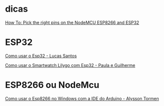 # dicas

[How To: Pick the right pins on the NodeMCU ESP8266 and ESP32](https://www.youtube.com/watch?v=7h2bE2vNoaY)


# ESP32

[Como usar o Esp32 - Lucas Santos](https://github.com/lucamps/tutoriais-arduino)

[Como usar o Smartwatch Lilygo com Esp32 - Paula e Guilherme](https://github.com/guidiasz/Lilygo-T-Watch-2020-v1)

# ESP8266 ou NodeMcu

[Como usar o Esp8266 no Windows com a IDE do Arduino - Alysson Tormen](https://github.com/AlyssonT/sistemas-embarcados)

